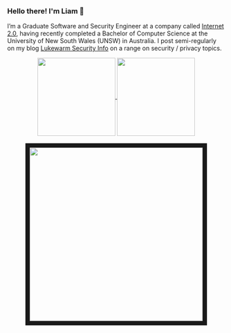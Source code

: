 ### Hello there! I'm Liam :wave:

I’m a Graduate Software and Security Engineer at a company called [Internet 2.0](https://internet2-0.com), having recently completed a Bachelor of Computer Science at the University of New South Wales (UNSW) in Australia. I post semi-regularly on my blog [Lukewarm Security Info](https://lukewarmsecurityinfo.com) on a range on security / privacy topics.


<div align="center">
  <a href="#">
    <img align="center" height=180 src="https://github-readme-stats.vercel.app/api?username=kludron&count_private=true&include_all_commits=false&theme=vue-dark&hide_rank=true" />
  </a>
  <a href="#">
    <img align="center" height=180 src="https://github-readme-stats.vercel.app/api/top-langs/?username=kludron&theme=vue-dark&layout=donut" />
  </a>
  <br /> <br />
  <a href="https://lukewarmsecurityinfo.com">
    <img align="center" height=400 src="https://lukewarmsecurityinfo.com/assets/img/logos/Blue+Grey+White%20on%20Dark.png" border=10 />
  </a>
</div>
<!--
<div style="text-align:center; border-radius:10px;" width=100%>
  <a href="https://lukewarmsecurityinfo.com">
    <img src="https://lukewarmsecurityinfo.com/assets/img/logos/Blue+Grey+White%20on%20Dark.png" />
  </a>
</div>-->

<!--
**Kludron/Kludron** is a ✨ _special_ ✨ repository because its `README.md` (this file) appears on your GitHub profile.

Here are some ideas to get you started:

- 🔭 I’m currently working on ...
- 🌱 I’m currently learning ...
- 👯 I’m looking to collaborate on ...
- 🤔 I’m looking for help with ...
- 💬 Ask me about ...
- 📫 How to reach me: ...
- 😄 Pronouns: ...
- ⚡ Fun fact: ...
-->
